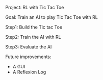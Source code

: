 Project: RL with Tic Tac Toe

Goal: Train an AI to play Tic Tac Toe with RL

Step1: Build the Tic tac Toe

Step2: Train the AI with RL

Step3: Evaluate the AI

Future improvements:
- A GUI
- A Reflexion Log